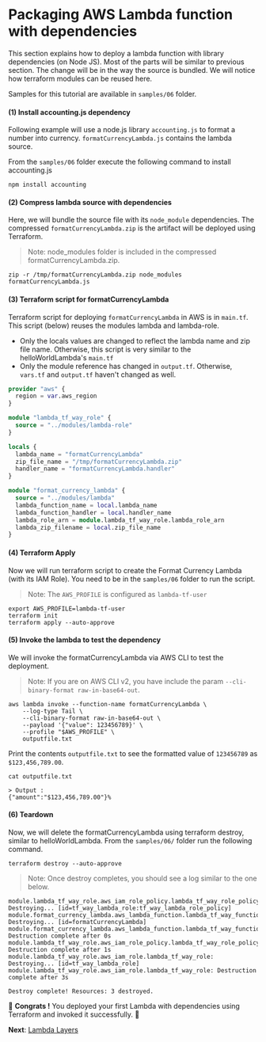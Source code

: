 # Packaging AWS Lambda function with dependencies

This section explains how to deploy a lambda function with library dependencies (on Node JS). Most of the parts
will be similar to previous section. The change will be in the way the source is bundled. We will notice how terraform 
modules can be reused here.

Samples for this tutorial are available in `samples/06` folder.

#### (1) Install accounting.js dependency
Following example will use a node.js library `accounting.js` to format a number into currency. 
`formatCurrencyLambda.js` contains the lambda source. 

From the `samples/06` folder execute the following command to install accounting.js

```shell script
npm install accounting
```

#### (2) Compress lambda source with dependencies
Here, we will bundle the source file with its `node_module` dependencies. The compressed `formatCurrencyLambda.zip`
is the artifact will be deployed using Terraform.

> Note: node_modules folder is included in the compressed formatCurrencyLambda.zip. 

```shell script
zip -r /tmp/formatCurrencyLambda.zip node_modules formatCurrencyLambda.js
```

#### (3) Terraform script for formatCurrencyLambda
Terraform script for deploying `formatCurrencyLambda` in AWS is in `main.tf`. This script (below) reuses the 
modules lambda and lambda-role.

- Only the locals values are changed to reflect the lambda name and zip file name. Otherwise, this script 
is very similar to the helloWorldLambda's `main.tf`
- Only the module reference has changed in `output.tf`. Otherwise, `vars.tf` and `output.tf` haven't changed as well.

```terraform
provider "aws" {
  region = var.aws_region
}

module "lambda_tf_way_role" {
  source = "../modules/lambda-role"
}

locals {
  lambda_name = "formatCurrencyLambda"
  zip_file_name = "/tmp/formatCurrencyLambda.zip"
  handler_name = "formatCurrencyLambda.handler"
}

module "format_currency_lambda" {
  source = "../modules/lambda"
  lambda_function_name = local.lambda_name
  lambda_function_handler = local.handler_name
  lambda_role_arn = module.lambda_tf_way_role.lambda_role_arn
  lambda_zip_filename = local.zip_file_name
}
```

#### (4) Terraform Apply
Now we will run terraform script to create the Format Currency Lambda (with its IAM Role). 
You need to be in the `samples/06` folder to run the script.

> Note: The `AWS_PROFILE` is configured as `lambda-tf-user`

```shell script
export AWS_PROFILE=lambda-tf-user
terraform init
terraform apply --auto-approve
```

#### (5) Invoke the lambda to test the dependency
We will invoke the formatCurrencyLambda via AWS CLI to test the deployment.

> Note: If you are on AWS CLI v2, you have include the param `--cli-binary-format raw-in-base64-out`.

```shell script
aws lambda invoke --function-name formatCurrencyLambda \
    --log-type Tail \
    --cli-binary-format raw-in-base64-out \
    --payload '{"value": 123456789}' \
    --profile "$AWS_PROFILE" \
    outputfile.txt
```

Print the contents `outputfile.txt` to see the formatted value of `123456789` as `$123,456,789.00`.

```shell script
cat outputfile.txt

> Output :
{"amount":"$123,456,789.00"}%
```

#### (6) Teardown
Now, we will delete the formatCurrencyLambda using terraform destroy, similar to helloWorldLambda. 
From the `samples/06/` folder run the following command. 

```shell script
terraform destroy --auto-approve
```

> Note: Once destroy completes, you should see a log similar to the one below.
```
module.lambda_tf_way_role.aws_iam_role_policy.lambda_tf_way_role_policy: Destroying... [id=tf_way_lambda_role:tf_way_lambda_role_policy]
module.format_currency_lambda.aws_lambda_function.lambda_tf_way_function: Destroying... [id=formatCurrencyLambda]
module.format_currency_lambda.aws_lambda_function.lambda_tf_way_function: Destruction complete after 0s
module.lambda_tf_way_role.aws_iam_role_policy.lambda_tf_way_role_policy: Destruction complete after 1s
module.lambda_tf_way_role.aws_iam_role.lambda_tf_way_role: Destroying... [id=tf_way_lambda_role]
module.lambda_tf_way_role.aws_iam_role.lambda_tf_way_role: Destruction complete after 3s

Destroy complete! Resources: 3 destroyed.
```

🏁 **Congrats !** You deployed your first Lambda with dependencies using Terraform and invoked it successfully. 🏁

**Next**: [Lambda Layers](07-lambda-layers.md)